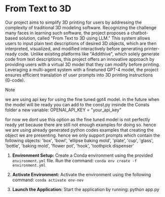 # From Text to 3D

Our project aims to simplify 3D printing for users by addressing the complexity of 
traditional 3D modeling software. Recognizing the challenge many faces in learning 
such software, the project proposes a chatbot-based solution, called "From Text to 3D 
using LLM." This system allows users to input plain text descriptions of desired 3D 
objects, which are then interpreted, visualized, and modified interactively before 
generating printer-ready code. Unlike existing platforms like "Addithive", which solely 
generate code from text descriptions, this project offers an innovative approach by 
providing users with a virtual 3D model that they can modify before printing. Leveraging 
a multi-agent system with a finetuned GPT-4 model, the project ensures efficient 
translation of user prompts into 3D printing instructions (G-code).

> [!NOTE]  
> we are using api key for using the fine tuned gpt4 model. in the future when the model will be ready you can add to the const.py insinde the Consts folder a new variable:
OPENAI_API_KEY = "your_api_key"

for now we dont use this option as the fine tuned model is not perfectly ready yet because there are still not enough examples for doing so.
hence we are using already generated python codes examples that creating the object we are presenting.
hence we only support prompts which contain the following objects:
 'box', 'bowl', 'ellipse baking mold', 'plate', 'cup', 'glass',
                'bottle', 'baking mold', 'flower pot', 'hook', 'toothpick dispenser'

1. **Environment Setup:** Create a Conda environment using the provided `environment.yml` file. Run the command:
   `conda env create -f environment.yml`

2. **Activate Environment:** Activate the environment using the following command:
`conda activate env-nev`

3. **Launch the Application:** Start the application by running:
python app.py

